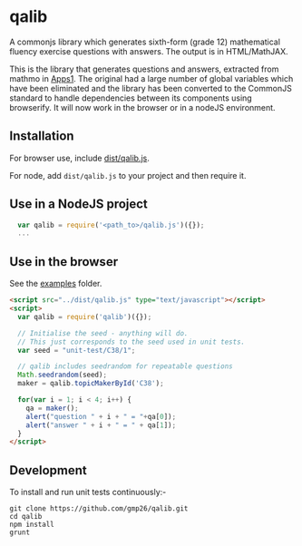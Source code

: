 qalib
=====

A commonjs library which generates sixth-form (grade 12) mathematical fluency exercise questions with answers. The output is in HTML/MathJAX.

This is the library that generates questions and answers, extracted from mathmo in [Apps1](https://github.com/gmp26/Apps1). The original had a large number of global variables which have been eliminated and the library has been converted to the CommonJS standard to handle dependencies between its components using browserify. It will now work in the browser or in a nodeJS environment.

Installation
------------
For browser use, include [dist/qalib.js](https://github.com/gmp26/dist/qalib.js).

For node, add `dist/qalib.js` to your project and then require it.

Use in a NodeJS project
-----------------------
```javascript
  var qalib = require('<path_to>/qalib.js')({});
  ...
```

Use in the browser
------------------
See the [examples](https://github.com/gmp26/examples) folder.
```html
<script src="../dist/qalib.js" type="text/javascript"></script>
<script>
  var qalib = require('qalib')({});

  // Initialise the seed - anything will do.
  // This just corresponds to the seed used in unit tests.
  var seed = "unit-test/C38/1";

  // qalib includes seedrandom for repeatable questions
  Math.seedrandom(seed);
  maker = qalib.topicMakerById('C38');

  for(var i = 1; i < 4; i++) {
    qa = maker();
    alert("question " + i + " = "+qa[0]);
    alert("answer " + i + " = " + qa[1]);
  }
</script>

```

Development
-----------
To install and run unit tests continuously:-

```shell
git clone https://github.com/gmp26/qalib.git
cd qalib
npm install
grunt 
```
